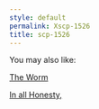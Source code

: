 ```yaml
---
style: default
permalink: Xscp-1526
title: scp-1526
---
```

You may also like:

[The Worm](http://scp-wiki.net/the-worm)

[In all Honesty,](http://scp-wiki.net/in-all-honesty)
